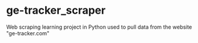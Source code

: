 # ge-tracker_scraper
Web scraping learning project in Python used to pull data from the website "ge-tracker.com"
